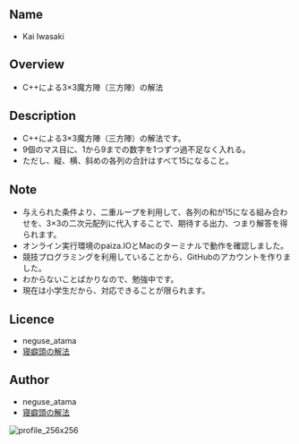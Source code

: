 ## Name
* Kai Iwasaki

## Overview
* C++による3×3魔方陣（三方陣）の解法

## Description
* C++による3×3魔方陣（三方陣）の解法です。
* 9個のマス目に、1から9までの数字を1つずつ過不足なく入れる。
* ただし、縦、横、斜めの各列の合計はすべて15になること。

## Note
* 与えられた条件より、二重ループを利用して、各列の和が15になる組み合わせを、3×3の二次元配列に代入することで、期待する出力、つまり解答を得られます。
* オンライン実行環境のpaiza.IOとMacのターミナルで動作を確認しました。
* 競技プログラミングを利用していることから、GitHubのアカウントを作りました。
* わからないことばかりなので、勉強中です。
* 現在は小学生だから、対応できることが限られます。

## Licence
* neguse_atama
* [寝癖頭の解法](https://neguse-atama.hatenablog.com)

## Author
* neguse_atama
* [寝癖頭の解法](https://neguse-atama.hatenablog.com)

![profile_256x256](https://user-images.githubusercontent.com/62793333/79065145-f3a2a180-7ce8-11ea-9b33-0973ec940251.png)

